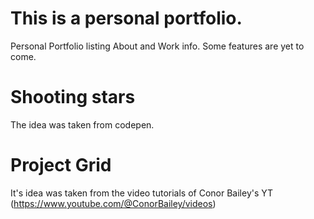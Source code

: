 # This is a personal portfolio.

Personal Portfolio listing About and Work info. Some features are yet to come.

# Shooting stars
 The idea was taken from <link href="https://codepen.io/alphardex/pen/RwrVoeL">codepen</link>. 

# Project Grid
  It's idea was taken from the video tutorials of Conor Bailey's YT (https://www.youtube.com/@ConorBailey/videos)
